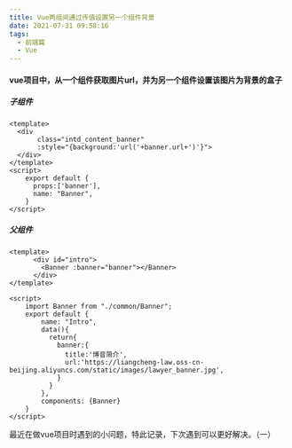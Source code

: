 ```yaml
---
title: Vue两组间通过传值设置另一个组件背景
date: 2021-07-31 09:58:16
tags:
  - 前端篇
  - Vue
---
```


#### vue项目中，从一个组件获取图片url，并为另一个组件设置该图片为背景的盒子

##### 子组件

```vue
<template>
  <div 
       class="intd_content_banner" 
       :style="{background:'url('+banner.url+')'}">
  </div>
</template>
<script>
    export default {
      props:['banner'],
      name: "Banner",
    }
</script>
```

<!--more-->

##### 父组件

```vue
<template>
      <div id="intro">
        <Banner :banner="banner"></Banner>
      </div>
</template>

<script>
    import Banner from "./common/Banner";
    export default {
        name: "Intro",
        data(){
          return{
            banner:{
              title:'博音简介',
              url:'https://liangcheng-law.oss-cn-beijing.aliyuncs.com/static/images/lawyer_banner.jpg',
            }
          }
        },
        components: {Banner}
    }
</script>
```

最近在做vue项目时遇到的小问题，特此记录，下次遇到可以更好解决。（一）